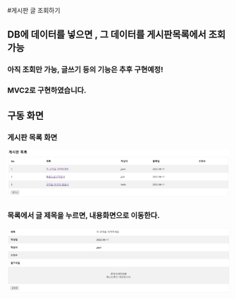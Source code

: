 #게시판 글 조회하기  

## DB에 데이터를 넣으면 , 그 데이터를 게시판목록에서 조회가능  

### 아직 조회만 가능, 글쓰기 등의 기능은 추후 구현예정!  

### MVC2로 구현하였습니다.  

## 구동 화면  

### 게시판 목록 화면  

  <img src="img/boardList.jpg"><br>
  
### 목록에서 글 제목을 누르면, 내용화면으로 이동한다.  

<img src="img/boardContent.jpg"><br>  

  




